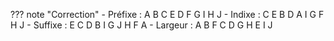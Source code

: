 ??? note "Correction"
    - Préfixe : A B C E D F G I H J
    - Indixe : C E B D A I G F H J
    - Suffixe : E C D B I G J H F A
    - Largeur : A B F C D G H E I J
